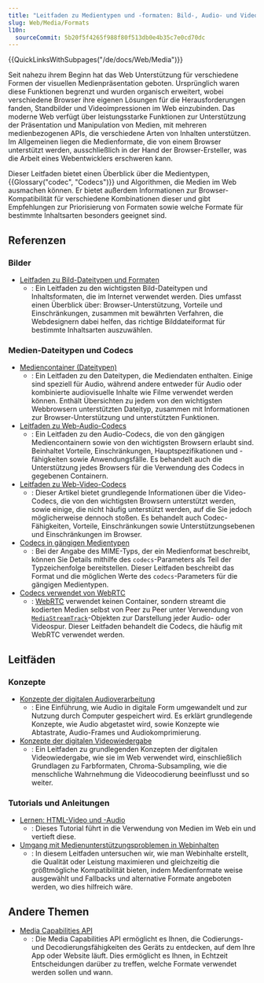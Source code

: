 ```yaml
---
title: "Leitfaden zu Medientypen und -formaten: Bild-, Audio- und Videoinhalte"
slug: Web/Media/Formats
l10n:
  sourceCommit: 5b20f5f4265f988f80f513db0e4b35c7e0cd70dc
---
```


{{QuickLinksWithSubpages("/de/docs/Web/Media")}}

Seit nahezu ihrem Beginn hat das Web Unterstützung für verschiedene Formen der visuellen Medienpräsentation geboten. Ursprünglich waren diese Funktionen begrenzt und wurden organisch erweitert, wobei verschiedene Browser ihre eigenen Lösungen für die Herausforderungen fanden, Standbilder und Videoimpressionen im Web einzubinden. Das moderne Web verfügt über leistungsstarke Funktionen zur Unterstützung der Präsentation und Manipulation von Medien, mit mehreren medienbezogenen APIs, die verschiedene Arten von Inhalten unterstützen. Im Allgemeinen liegen die Medienformate, die von einem Browser unterstützt werden, ausschließlich in der Hand der Browser-Ersteller, was die Arbeit eines Webentwicklers erschweren kann.

Dieser Leitfaden bietet einen Überblick über die Medientypen, {{Glossary("codec", "Codecs")}} und Algorithmen, die Medien im Web ausmachen können. Er bietet außerdem Informationen zur Browser-Kompatibilität für verschiedene Kombinationen dieser und gibt Empfehlungen zur Priorisierung von Formaten sowie welche Formate für bestimmte Inhaltsarten besonders geeignet sind.

## Referenzen

### Bilder

- [Leitfaden zu Bild-Dateitypen und Formaten](/de/docs/Web/Media/Formats/Image_types)
  - : Ein Leitfaden zu den wichtigsten Bild-Dateitypen und Inhaltsformaten, die im Internet verwendet werden. Dies umfasst einen Überblick über: Browser-Unterstützung, Vorteile und Einschränkungen, zusammen mit bewährten Verfahren, die Webdesignern dabei helfen, das richtige Bilddateiformat für bestimmte Inhaltsarten auszuwählen.

### Medien-Dateitypen und Codecs

- [Mediencontainer (Dateitypen)](/de/docs/Web/Media/Formats/Containers)
  - : Ein Leitfaden zu den Dateitypen, die Mediendaten enthalten. Einige sind speziell für Audio, während andere entweder für Audio oder kombinierte audiovisuelle Inhalte wie Filme verwendet werden können. Enthält Übersichten zu jedem von den wichtigsten Webbrowsern unterstützten Dateityp, zusammen mit Informationen zur Browser-Unterstützung und unterstützten Funktionen.
- [Leitfaden zu Web-Audio-Codecs](/de/docs/Web/Media/Formats/Audio_codecs)
  - : Ein Leitfaden zu den Audio-Codecs, die von den gängigen Mediencontainern sowie von den wichtigsten Browsern erlaubt sind. Beinhaltet Vorteile, Einschränkungen, Hauptspezifikationen und -fähigkeiten sowie Anwendungsfälle. Es behandelt auch die Unterstützung jedes Browsers für die Verwendung des Codecs in gegebenen Containern.
- [Leitfaden zu Web-Video-Codecs](/de/docs/Web/Media/Formats/Video_codecs)
  - : Dieser Artikel bietet grundlegende Informationen über die Video-Codecs, die von den wichtigsten Browsern unterstützt werden, sowie einige, die nicht häufig unterstützt werden, auf die Sie jedoch möglicherweise dennoch stoßen. Es behandelt auch Codec-Fähigkeiten, Vorteile, Einschränkungen sowie Unterstützungsebenen und Einschränkungen im Browser.
- [Codecs in gängigen Medientypen](/de/docs/Web/Media/Formats/codecs_parameter)
  - : Bei der Angabe des MIME-Typs, der ein Medienformat beschreibt, können Sie Details mithilfe des `codecs`-Parameters als Teil der Typzeichenfolge bereitstellen. Dieser Leitfaden beschreibt das Format und die möglichen Werte des `codecs`-Parameters für die gängigen Medientypen.
- [Codecs verwendet von WebRTC](/de/docs/Web/Media/Formats/WebRTC_codecs)
  - : [WebRTC](/de/docs/Web/API/WebRTC_API) verwendet keinen Container, sondern streamt die kodierten Medien selbst von Peer zu Peer unter Verwendung von [`MediaStreamTrack`](/de/docs/Web/API/MediaStreamTrack)-Objekten zur Darstellung jeder Audio- oder Videospur. Dieser Leitfaden behandelt die Codecs, die häufig mit WebRTC verwendet werden.

## Leitfäden

### Konzepte

- [Konzepte der digitalen Audioverarbeitung](/de/docs/Web/Media/Formats/Audio_concepts)
  - : Eine Einführung, wie Audio in digitale Form umgewandelt und zur Nutzung durch Computer gespeichert wird. Es erklärt grundlegende Konzepte, wie Audio abgetastet wird, sowie Konzepte wie Abtastrate, Audio-Frames und Audiokomprimierung.
- [Konzepte der digitalen Videowiedergabe](/de/docs/Web/Media/Formats/Video_concepts)
  - : Ein Leitfaden zu grundlegenden Konzepten der digitalen Videowiedergabe, wie sie im Web verwendet wird, einschließlich Grundlagen zu Farbformaten, Chroma-Subsampling, wie die menschliche Wahrnehmung die Videocodierung beeinflusst und so weiter.

### Tutorials und Anleitungen

- [Lernen: HTML-Video und -Audio](/de/docs/Learn_web_development/Core/Structuring_content/HTML_video_and_audio)
  - : Dieses Tutorial führt in die Verwendung von Medien im Web ein und vertieft diese.
- [Umgang mit Medienunterstützungsproblemen in Webinhalten](/de/docs/Web/Media/Formats/Support_issues)
  - : In diesem Leitfaden untersuchen wir, wie man Webinhalte erstellt, die Qualität oder Leistung maximieren und gleichzeitig die größtmögliche Kompatibilität bieten, indem Medienformate weise ausgewählt und Fallbacks und alternative Formate angeboten werden, wo dies hilfreich wäre.

## Andere Themen

- [Media Capabilities API](/de/docs/Web/API/Media_Capabilities_API)
  - : Die Media Capabilities API ermöglicht es Ihnen, die Codierungs- und Decodierungsfähigkeiten des Geräts zu entdecken, auf dem Ihre App oder Website läuft. Dies ermöglicht es Ihnen, in Echtzeit Entscheidungen darüber zu treffen, welche Formate verwendet werden sollen und wann.

